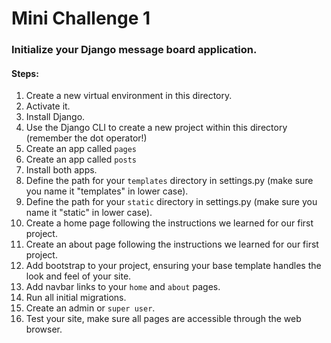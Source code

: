 # Mini Challenge 1

### Initialize your Django message board application.

#### Steps:

1. Create a new virtual environment in this directory.
2. Activate it.
3. Install Django.
4. Use the Django CLI to create a new project within this directory (remember the dot operator!)
5. Create an app called `pages`
6. Create an app called `posts`
7. Install both apps.
8. Define the path for your `templates` directory in settings.py (make sure you name it "templates" in lower case).
9. Define the path for your `static` directory in settings.py (make sure you name it "static" in lower case).
10. Create a home page following the instructions we learned for our first project.
11. Create an about page following the instructions we learned for our first project.
12. Add bootstrap to your project, ensuring your base template handles the look and feel of your site.
13. Add navbar links to your `home` and `about` pages.
14. Run all initial migrations.
15. Create an admin or `super user`.
16. Test your site, make sure all pages are accessible through the web browser.
